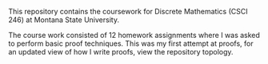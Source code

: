 This repository contains the coursework for Discrete Mathematics (CSCI 246) at Montana State University.

The course work consisted of 12 homework assignments where I was asked to perform basic proof techniques.
This was my first attempt at proofs, for an updated view of how I write proofs, view the repository topology.

